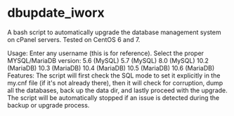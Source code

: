 # dbupdate_iworx
A bash script to automatically upgrade the database management system on cPanel servers. Tested on CentOS 6 and 7.

Usage:
Enter any username (this is for reference).
Select the proper MYSQL/MariaDB version:
    5.6 (MySQL)
    5.7 (MySQL)
    8.0 (MySQL)
    10.2 (MariaDB)
    10.3 (MariaDB)
    10.4 (MariaDB)
    10.5 (MariaDB)
    10.6 (MariaDB)
Features:
The script will first check the SQL mode to set it explicitly in the my.cnf file (if it's not already there), then it will check for corruption, dump all the databases, back up the data dir, and lastly proceed with the upgrade. The script will be automatically stopped if an issue is detected during the backup or upgrade process.
